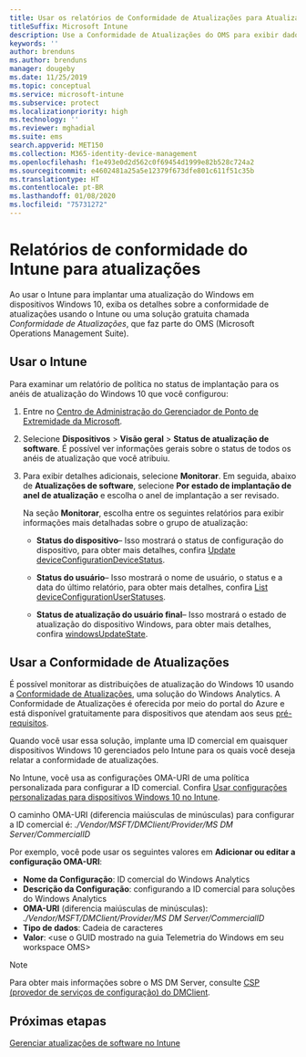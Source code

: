 ```yaml
---
title: Usar os relatórios de Conformidade de Atualizações para Atualizações do Windows no Microsoft Intune
titleSuffix: Microsoft Intune
description: Use a Conformidade de Atualizações do OMS para exibir dados de relatório para Atualizações do Windows implantadas com o Intune.
keywords: ''
author: brenduns
ms.author: brenduns
manager: dougeby
ms.date: 11/25/2019
ms.topic: conceptual
ms.service: microsoft-intune
ms.subservice: protect
ms.localizationpriority: high
ms.technology: ''
ms.reviewer: mghadial
ms.suite: ems
search.appverid: MET150
ms.collection: M365-identity-device-management
ms.openlocfilehash: f1e493e0d2d562c0f69454d1999e82b528c724a2
ms.sourcegitcommit: e4602481a25a5e12379f673dfe801c611f51c35b
ms.translationtype: HT
ms.contentlocale: pt-BR
ms.lasthandoff: 01/08/2020
ms.locfileid: "75731272"
---
```

# <a name="intune-compliance-reports-for-updates"></a>Relatórios de conformidade do Intune para atualizações

Ao usar o Intune para implantar uma atualização do Windows em dispositivos Windows 10, exiba os detalhes sobre a conformidade de atualizações usando o Intune ou uma solução gratuita chamada *Conformidade de Atualizações*, que faz parte do OMS (Microsoft Operations Management Suite).

## <a name="use-intune"></a>Usar o Intune

Para examinar um relatório de política no status de implantação para os anéis de atualização do Windows 10 que você configurou:

1. Entre no [Centro de Administração do Gerenciador de Ponto de Extremidade da Microsoft](https://go.microsoft.com/fwlink/?linkid=2109431).

2. Selecione **Dispositivos** > **Visão geral** > **Status de atualização de software**. É possível ver informações gerais sobre o status de todos os anéis de atualização que você atribuiu.

3. Para exibir detalhes adicionais, selecione **Monitorar**. Em seguida, abaixo de **Atualizações de software**, selecione **Por estado de implantação de anel de atualização** e escolha o anel de implantação a ser revisado.

   Na seção **Monitorar**, escolha entre os seguintes relatórios para exibir informações mais detalhadas sobre o grupo de atualização:

   - **Status do dispositivo**– Isso mostrará o status de configuração do dispositivo, para obter mais detalhes, confira [Update deviceConfigurationDeviceStatus]( https://docs.microsoft.com/graph/api/intune-deviceconfig-deviceconfigurationdevicestatus-update?view=graph-rest-1.0).

   - **Status do usuário**– Isso mostrará o nome de usuário, o status e a data do último relatório, para obter mais detalhes, confira [List deviceConfigurationUserStatuses](https://docs.microsoft.com/graph/api/intune-deviceconfig-deviceconfigurationuserstatus-list?view=graph-rest-1.0).

   - **Status de atualização do usuário final**– Isso mostrará o estado de atualização do dispositivo Windows, para obter mais detalhes, confira [windowsUpdateState](https://docs.microsoft.com/graph/api/resources/intune-shared-windowsupdatestate?view=graph-rest-beta).

## <a name="use-update-compliance"></a>Usar a Conformidade de Atualizações

É possível monitorar as distribuições de atualização do Windows 10 usando a [Conformidade de Atualizações](https://technet.microsoft.com/itpro/windows/manage/update-compliance-monitor), uma solução do Windows Analytics. A Conformidade de Atualizações é oferecida por meio do portal do Azure e está disponível gratuitamente para dispositivos que atendam aos seus [pré-requisitos](https://docs.microsoft.com/windows/deployment/update/update-compliance-get-started#update-compliance-prerequisites).  

Quando você usar essa solução, implante uma ID comercial em quaisquer dispositivos Windows 10 gerenciados pelo Intune para os quais você deseja relatar a conformidade de atualizações.  

No Intune, você usa as configurações OMA-URI de uma política personalizada para configurar a ID comercial. Confira [Usar configurações personalizadas para dispositivos Windows 10 no Intune](../configuration/custom-settings-windows-10.md).

O caminho OMA-URI (diferencia maiúsculas de minúsculas) para configurar a ID comercial é: *./Vendor/MSFT/DMClient/Provider/MS DM Server/CommercialID*  

Por exemplo, você pode usar os seguintes valores em **Adicionar ou editar a configuração OMA-URI**:

- **Nome da Configuração**: ID comercial do Windows Analytics
- **Descrição da Configuração**: configurando a ID comercial para soluções do Windows Analytics
- **OMA-URI** (diferencia maiúsculas de minúsculas): *./Vendor/MSFT/DMClient/Provider/MS DM Server/CommercialID*
- **Tipo de dados**: Cadeia de caracteres
- **Valor**: \<use o GUID mostrado na guia Telemetria do Windows em seu workspace OMS>

> [!NOTE]
> Para obter mais informações sobre o MS DM Server, consulte [CSP (provedor de serviços de configuração) do DMClient]( https://docs.microsoft.com/windows/client-management/mdm/dmclient-csp).

## <a name="next-steps"></a>Próximas etapas

[Gerenciar atualizações de software no Intune](windows-update-for-business-configure.md)
